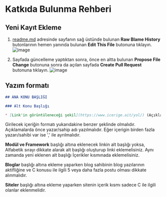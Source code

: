 # Katkıda Bulunma Rehberi

## Yeni Kayıt Ekleme

1. [readme.md](https://github.com/ibrahimirdem/turkce-c-kaynaklari/blob/master/README.md) adresinde sayfanın sağ üstünde bulunan **Raw Blame History** butonlarının hemen yanında bulunan **Edit This File** butonuna tıklayın.
![image](https://user-images.githubusercontent.com/12828465/34069164-283c9bae-e253-11e7-8a3d-3d18eb1002cf.png)

2. Sayfada güncelleme yaptıktan sonra, önce en altta bulunan **Propose File Change** butonuna sonra da açılan sayfada **Create Pull Request** butonuna tıklayın.
![image](https://user-images.githubusercontent.com/12828465/34069179-6f2eaea8-e253-11e7-9867-1d473a7e34e5.png)

## Yazım formatı

``` markdown
## ANA KONU BAŞLIĞI

### Alt Konu Başlığı

* [Link'in görüntüleneceği şekil](https://www.icerige.ait/yol/) (Açıklamalar)
```

Girilecek içeriğin formatı yukarıdakine benzer şeklinde olmalıdır.
Açıklamalarda önce yazar/sahip adı yazılmalıdır.
Eğer içerigin birden fazla yazarı/sahibi var ise ',' ile ayrılmalıdır. 

**Modül ve Framework** başlığı altına eklenecek linkin alt başlığı yoksa, Alfabetik sırayı dikkate alarak alt başlığı oluşturup linki eklemelisiniz. Aynı zamanda yeni eklenen alt başlığı İçerikler kısmınada eklemelisiniz.

**Bloglar** başlığı altına ekleme yaparken blog sahibinin blog yazılarının aktifliğine ve C konusu ile ilgili 5 veya daha fazla postu olması dikkate alınmalıdır.

**Siteler** başlığı altına ekleme yaparken sitenin içerik kısmı sadece C ile ilgili olanlar eklenmelidir.
